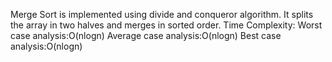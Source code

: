 Merge Sort is implemented using divide and conqueror algorithm.
It splits the array in two halves and merges in sorted order.
Time Complexity:
          Worst case analysis:O(nlogn)
          Average case analysis:O(nlogn)
          Best case analysis:O(nlogn)
